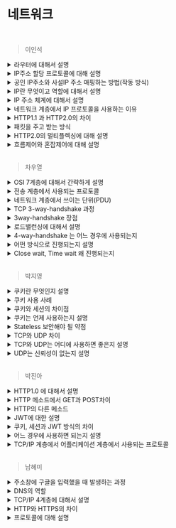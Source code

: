 # 네트워크

<br>



> 이인석

<details><summary>라우터에 대해서 설명</summary>
… 네트워크 송수신의 경로 설정
</details>

<details><summary>IP주소 할당 프로토콜에 대해 설명</summary>
</details>

<details><summary> 공인 IP주소와 사설IP 주소 매핑하는 방법(작동 방식) </summary>
NAT...
</details>

<details><summary>IP란 무엇이고 역할에 대해서 설명</summary>
네트워크 내에서 유일하게 존재하는 식별자 역할
</details>

<details><summary>IP 주소 체계에 대해서 설명</summary>
...
</details>

<details><summary>네트워크 계층에서 IP 프로토콜을 사용하는 이유</summary>
목적지를 지정
</details>

<details><summary>HTTP1.1 과 HTTP2.0의 차이</summary>
멀티캐스트 지원, 브로드캐스트의 단점(불필요한 송수신의 단점) 
</details>

<details><summary>패킷을 주고 받는 방식</summary>
</details>

<details><summary>HTTP2.0의 멀티플렉싱에 대해 설명</summary>
</details>

<details><summary>흐름제어와 혼잡제어에 대해 설명</summary>

</details>

<br>



> 차우열

<details><summary>OSI 7계층에 대해서 간략하게 설명</summary>
  응용, 표현, 세션, 전송, 네트워크, 링크,물리 …
</details>

<details><summary>전송 계층에서 사용되는 프로토콜</summary>
  TCP와 UDP
</details>

<details><summary>네트워크 계층에서 쓰이는 단위(PDU)</summary>

</details>

<details><summary>TCP 3-way-handshake 과정</summary>
  클라이언트는 서버에 SYN전송, 서버가 클라이언트 SNY+1, ACK, ...
</details>

<details><summary>3way-handshake 장점 </summary>
  연결을 확인해서 데이터를 확실하게 전달, 신뢰성있는 통신 보장, 연결 요청
</details>

<details><summary> 로드밸런싱에 대해서 설명 </summary>
  부하를 분산하는 역할
</details>

<details><summary> 4-way-handshake 는 어느 경우에 사용되는지 </summary>
  통신 연결을 종료하는 경우에 사용
</details>

<details><summary> 어떤 방식으로 진행되는지 설명 </summary>
  ...
</details>

<details><summary> Close wait, Time wait 왜 진행되는지 </summary>
  ...
</details>

<br>




> 박지영

<details><summary> 쿠키란 무엇인지 설명 </summary>
  
  Stateless 해결
</details>

<details><summary> 쿠키 사용 사례 </summary>
  
  사용자의 기록
</details>

<details><summary> 쿠키와 세션의 차이점 </summary>
</details>

<details><summary> 쿠키는 언제 사용하는지 설명 </summary>
  
  보안이 필요하지 않은 단순한 정보에는 사용
</details>

<details><summary> Stateless 보안해야 될 약점 </summary>
  
  연결 유지하는 것 자체가 서버가 클라이언트에 대한 정보를 가지고 있어야 한다.
  
  이 과정에서 메모리와 서버부하가 발생하게 된다. 비용이 든다.
</details>

<details><summary> TCP와 UDP 차이 </summary>
  
- TCP는 정확한 연결을 위해 사용
  
- UDP는 클라이언트와 서버간의 확인 없이 속도가 빠르게 송수신
</details>

<details><summary> TCP와 UDP는 어디에 사용하면 좋은지 설명 </summary>
  속도가 중요한 영상 스트리밍같은 경우에는 UDP 사용
</details>

<details><summary> UDP는 신뢰성이 없는지 설명 </summary>
  데이터 자체는 온전한데, 순서와 손실
</details>

<br>



> 박진아

<details><summary> HTTP1.0 에 대해서 설명 </summary>
    RTT시간이 걸린다.
</details>

<details><summary> HTTP 메소드에서 GET과 POST차이 </summary>

  - ET은 데이터를 읽어오는 메소드 (URL로 접근 가능, 용량 제한, 멱등성), POST는 데이터를 생성(바디 존재, URL요청 불가능, 보안성이 높다)
  
  -   GET도데이터를 보낼 수도 있다.
  
  -   차이점을 물어볼 경우 기능적으로 대답 권장
</details>

<details><summary> HTTP의 다른 메소드  </summary>
    DELETE는 데이터 삭제,  PUT는 데이터 변경
</details>

<details><summary> JWT에 대한 설명 </summary>
  
  인증과 인과 정보, 헤드(헤시 알고리즘) 페이로드(사용자 정보) 시그니처(헤더와 페이로드를 암호화 할 수 있는 공개키)로 구성되어 있다. 

  범용성이 좋아서 다른 서비스간의 통신 이점
</details>

<details><summary> 쿠키, 세션과 JWT 방식의 차이 </summary>

  JWT는 저장소를 따로 관리하지 않아도 사용자의 인증이 가능하다.
</details>

<details><summary> 어느 경우에 사용하면 되는지 설명 </summary>
  
  JWT의 단점은 … 취약하다. 보안이 중요한 작업 (은행) 세션으로 관리한다. 일반 로그인 같은 경우는 JWT .. 극복할 수 있다.
</details>

<details><summary> TCP/IP 계층에서 어플리케이션 계층에서 사용되는 프로토콜 </summary>
  
    HTTP(컴퓨터), DNS
</details>

<br>



> 남혜미

<details><summary> 주소창에 구글을 입력했을 때 발생하는 과정 </summary>
  
  (DNS (도메인) 와 HTTP 중 하나에 포커싱을 맞춰서 대답)
</details>

<details><summary> DNS의 역할 </summary>
  Domain name 과 IP주소를 매핑해준다.
</details>

<details><summary> TCP/IP 4계층에 대해서 설명 </summary>
  응용 계층, 전송 계층, 인터넷 계층, 링크 계층
</details>

<details><summary> HTTP와 HTTPS의 차이 </summary>
  
  HTTP의 보안 문제를 해결하기 위해 TSL/SSL을 적용하여 데이터를 암호화한게 HTTPS이다.
</details>

<details><summary> 프로토콜에 대해 설명 </summary>
  서로 다른 기기에서 데이터(메시지)를 원할하게 주고 받기 위한 통신 규약 및 약속이다.
</details>


